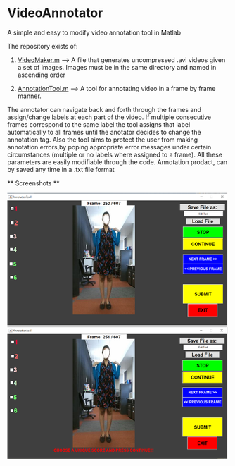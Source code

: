 # VideoAnnotator
A simple and easy to modify video annotation tool in Matlab 

The repository exists of:

1. [VideoMaker.m](https://github.com/MikeMpapa/VideoAnnotator/blob/master/VideoMaker.m) --> A file that generates uncompressed .avi videos given a set of images. Images must be in the same directory and named in ascending order 

2. [AnnotationTool.m](https://github.com/MikeMpapa/VideoAnnotator/blob/master/AnnotationTool.m) --> A tool for annotating video in a frame by frame manner. 

The annotator can navigate back and forth through the frames and assign/change labels at each part of the video. If multiple consecutive frames correspond to the same label the tool assigns that label automatically to all frames until the anotator decides to change the annotation tag. Also the tool aims to protect the user from making annotation errors,by poping appropriate error messages under certain circumstances (multiple or no labels where assigned to a frame). All these parameters are easily modifiable through the code. Annotation prodact, can by saved any time in a .txt file format

** Screenshots **

   <img src="https://github.com/MikeMpapa/VideoAnnotator/blob/master/fig1.PNG" width="500" height="300">
   <img src="https://github.com/MikeMpapa/VideoAnnotator/blob/master/fig2.PNG" width="500" height="300">
